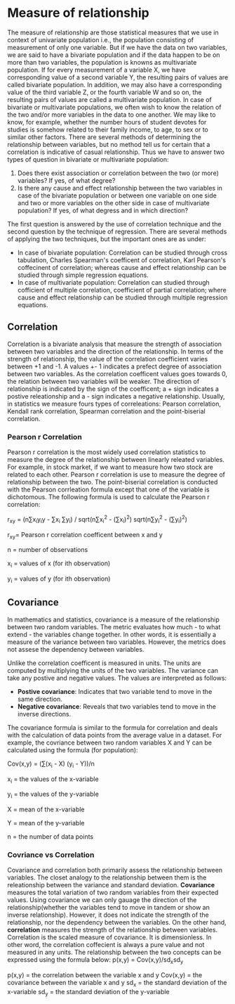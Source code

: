 # Measure of relationship
The measure of relationship are those statistical measures that we use in context of univariate population i.e., the population consisting of measurement of only one variable. But if we have the data on two variables, we are said to have a bivariate population and if the data happen to be on more than two variables, the population is knowns as multivariate population. If for every measurement of a variable X, we have corresponding value of a second variable Y, the resulting pairs of values are called bivariate population. In addition, we may also have a corresponding value of the third variable Z, or the fourth variable W and so on, the resulting pairs of values are called a multivariate population. In case of bivariate or multivariate populations, we often wish to know the relation of the two and/or more variables in the data to one another. We may like to know, for example, whether the number hours of student devotes for studies is somehow related to their family income, to age, to sex or to similar other factors. There are several methods of determining the relationship between variables, but no method tell us for certain that a correlation is indicative of casual relationship. Thus we have to answer two types of question in bivariate or multivariate population:
1. Does there exist association or correlation between the two (or more) variables? If yes, of what degree?
2. Is there any cause and effect relationship between the two variables in case of the bivariate population or between one variable on one side and two or more variables on the other side in case of multivariate population? If yes, of what degress and in which direction?

The first question is answered by the use of correlation technique and the second question by the technique of regression. There are several methods of applying the two techniques, but the important ones are as under: 
- In case of bivariate population: Correlation can be studied through cross tabulation, Charles Spearman's coefficent of correlation, Karl Pearson's coffecinent of correlation; whereas cause and effect relationship can be studied through simple regression equations.
- In case of multivariate population: Correlation can studied through cofficient of multiple correlation, coefficient of partial correlation; where cause and effect relationship can be studied through multiple regression equations. 

## Correlation
Correlation is a bivariate analysis that measure the strength of association between two variables and the direction of the relationship. In terms of the strength of relationship, the value of the correlation coefficient varies between +1 and -1. A values +- 1 indicates a prefect degree of association between two variables. As the correlation coefficent values goes towards 0, the relation between two variables will be weaker. The direction of relationship is indicated by the sign of the coefficent; a + sign indicates a postive releationship and a - sign indicates a negative relationship. Usually, in statistics we measure fours types of correleations: Pearson correlation, Kendall rank correlation, Spearman correlation and the point-biserial correlation.
### Pearson r Correlation
Pearson r correlation is the most widely used correlation statistics to measure the degree of the relationship between linearly releated variables. For example, in stock market, if we want to measure how two stock are related to each other. Pearson r correlation is use to measure the degree of relationship between the two. The point-biserial correlation is conducted with the Pearson corrleation formula except that one of the variable is dichotomous. The following formula is used to calculate the Pearson r correlation: 

r<sub>xy</sub> = (n&#8721;x<sub>i</sub>y<sub>i</sub>y - &#8721;x<sub>i</sub> &#8721;y<sub>i</sub>) / sqrt(n&#8721;x<sub>i</sub><sup>2</sup> - (&#8721;x<sub>i</sub>)<sup>2</sup>) sqrt(n&#8721;y<sub>i</sub><sup>2</sup> - (&#8721;y<sub>i</sub>)<sup>2</sup>)


r<sub>xy</sub>= Pearson r correlation coefficent between x and y

n = number of observations

x<sub>i</sub> = values of x (for ith observation)

y<sub>i</sub> = values of y (for ith observation)


## Covariance
In mathematics and statistics, covariance is a measure of the relationship between two random variables. The metric evaluates how much - to what extend - the variables change together. In other words, it is essentially a measure of the variance between two variables. However, the metrics does not assese the dependency between variables.

Unlike the correlation coefficent is measured in units. The units are computed by multiplying the units of the two variables. The variance can take any postive and negative values. The values are interpreted as follows:
- **Postive covariance**: Indicates that two variable tend to move in the same direction.
- **Negative covariance**: Reveals that two variables tend to move in the inverse directions.

The covariance formula is similar to the formula for correlation and deals with the calculation of data points from the average value in a dataset. For example, the covriance between two random variables X and Y can be calculated using the formula (for population):

Cov(x,y) = (&#8721;(x<sub>i</sub> - X) (y<sub>i</sub> - Y))/n

x<sub>i</sub> = the values of the x-variable

y<sub>i</sub> = the values of the y-variable

X = mean of the x-variable

Y = mean of the y-variable

n = the number of data points

### Covriance vs Correlation
Covariance and correlation both primarily assess the relationship between variables. The closet analogy to the relationship between them is the releationship between the variance and standard deviation.
**Covariance** measures the total variation of two random variables from their expected values. Using covariance we can only gauage the direction of the relationship(whether the variables tend to move in tandem or show an inverse relationship). However, it does not indicate the strength of the relationship, nor the dependency between the variables.
On the other hand, **correlation** measures the strength of the relationship between variables. Correlation is the scaled measure of covariance. It is dimensionless. In other word, the correlation coffecient is always a pure value and not measured in any units.
The relationship between the two concepts can be expressed using the formula below:
p(x,y) = Cov(x,y)/sd<sub>x</sub>sd<sub>y</sub>

p(x,y) = the correlation between the variable x and y
Cov(x,y) = the covariance between the variable x and y
sd<sub>x</sub> = the standard deviation of the x-variable
sd<sub>y</sub> = the standard deviation of the y-variable
